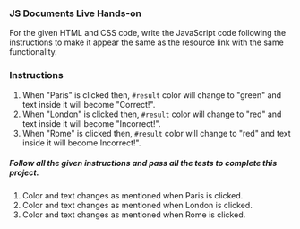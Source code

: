 ### JS Documents Live Hands-on

For the given HTML and CSS code, write the JavaScript code following the instructions to make it appear the same as the resource link with the same functionality.

### Instructions
1. When "Paris" is clicked then, `#result` color will change to "green" and text inside it will become "Correct!".
2. When "London" is clicked then, `#result` color will change to "red" and text inside it will become "Incorrect!".
3. When "Rome" is clicked then, `#result` color will change to "red" and text inside it will become Incorrect!".

##### Follow all the given instructions and pass all the tests to complete this project.

1. Color and text changes as mentioned when Paris is clicked.
2. Color and text changes as mentioned when London is clicked.
3. Color and text changes as mentioned when Rome is clicked.
